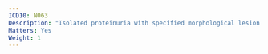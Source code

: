 ```yaml
---
ICD10: N063
Description: "Isolated proteinuria with specified morphological lesion: Diffuse mesangial proliferative glomerulonephritis"
Matters: Yes
Weight: 1
---
```

